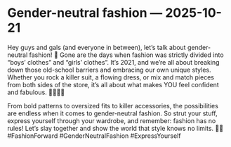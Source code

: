 # Gender-neutral fashion — 2025-10-21

Hey guys and gals (and everyone in between), let’s talk about gender-neutral fashion! 🌈 Gone are the days when fashion was strictly divided into “boys’ clothes” and “girls’ clothes”. It’s 2021, and we’re all about breaking down those old-school barriers and embracing our own unique styles. Whether you rock a killer suit, a flowing dress, or mix and match pieces from both sides of the store, it’s all about what makes YOU feel confident and fabulous. 💁‍♂️💁‍♀️

From bold patterns to oversized fits to killer accessories, the possibilities are endless when it comes to gender-neutral fashion. So strut your stuff, express yourself through your wardrobe, and remember: fashion has no rules! Let’s slay together and show the world that style knows no limits. 🌟✨ #FashionForward #GenderNeutralFashion #ExpressYourself
